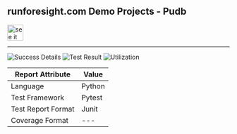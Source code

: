 
## runforesight.com Demo Projects - Pudb

<a href="https://app.runforesight.live/repositories/github/runforesight-demo/pudb/workflow-runs">
  <img src="https://4750167.fs1.hubspotusercontent-na1.net/hubfs/4750167/foresight-live-badge-72.png" height="36" alt="see it on foresight" />
</a>

---
![Success Details](https://api-public.service.runforesight.us/api/v1/badge/success?repoId=fea62407-1fa4-4686-8f64-bc7cb0b1efc6)
![Test Result](https://api-public.service.runforesight.us/api/v1/badge/test?repoId=fea62407-1fa4-4686-8f64-bc7cb0b1efc6)
![Utilization](https://api-public.service.runforesight.us/api/v1/badge/utilization?repoId=fea62407-1fa4-4686-8f64-bc7cb0b1efc6)

| Report Attribute  | Value   | 
|---|---|
| Language  | Python |
| Test Framework  | Pytest |
| Test Report Format | Junit |
| Coverage Format | --- |
